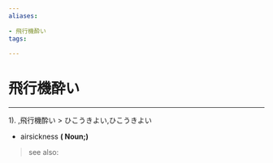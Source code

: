 ```yaml
---
aliases:
    
- 飛行機酔い
tags:
    
---
```


# 飛行機酔い
---
1).
,飛行機酔い > ひこうきよい,ひこうきよい

- airsickness
**( Noun;)**
> see also: 
            